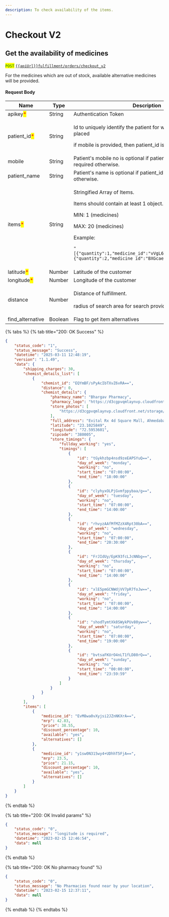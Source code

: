 ```yaml
---
description: To check availability of the items.
---
```


# Checkout V2

## Get the availability of medicines

<mark style="color:green;">`POST`</mark> [`{{apiUrl}}fulfillment/orders/checkout_v2`](https://api.evitalrx.in/v1/fulfillment/orders/checkout_v2)

For the medicines which are out of stock, available alternative medicines will be provided.

#### Request Body

| Name                                          | Type    | Description                                                                                                                                                                                                                                                                                                                                                              |
| --------------------------------------------- | ------- | ------------------------------------------------------------------------------------------------------------------------------------------------------------------------------------------------------------------------------------------------------------------------------------------------------------------------------------------------------------------------ |
| apikey<mark style="color:red;">\*</mark>      | String  | Authentication Token                                                                                                                                                                                                                                                                                                                                                     |
| patient\_id<mark style="color:red;">\*</mark> | String  | <p>Id to uniquely identify the patient for whom the order is placed  </p><p></p><p>if mobile is provided, then patient_id is optional.</p>                                                                                                                                                                                                                               |
| mobile                                        | String  | Patient's mobile no is optional if patient\_id is provided, required otherwise.                                                                                                                                                                                                                                                                                          |
| patient\_name                                 | String  | Patient's name is optional if patient\_id is provided, required otherwise.                                                                                                                                                                                                                                                                                               |
| items<mark style="color:red;">\*</mark>       | String  | <p>Stringified Array of Items.</p><p></p><p>Items should contain at least 1 object. </p><p></p><p>MIN: 1 (medicines)</p><p>MAX: 20 (medicines)</p><p></p><p>Example:</p><pre class="language-json"><code class="lang-json">"[{\"quantity\":1,\"medicine_id\":\"vVgL6Ggy5tYhqQr1qXOAzA==\"},{\"quantity\":2,\"medicine_id\":\"BXGcaezmfzcQEdh7fZVmUg==\"}]"
</code></pre> |
| latitude<mark style="color:red;">\*</mark>    | Number  | Latitude of the customer                                                                                                                                                                                                                                                                                                                                                 |
| longitude<mark style="color:red;">\*</mark>   | Number  | Longitude of the customer                                                                                                                                                                                                                                                                                                                                                |
| distance                                      | Number  | <p>Distance of fulfillment.<br><br>radius of search area for search provided item</p>                                                                                                                                                                                                                                                                                    |
| find\_alternative                             | Boolean | Flag to get item alternatives                                                                                                                                                                                                                                                                                                                                            |



{% tabs %}
{% tab title="200: OK Success" %}
```json
{
    "status_code": "1",
    "status_message": "Success",
    "datetime": "2025-03-11 12:48:19",
    "version": "1.1.49",
    "data": {
        "shipping_charges": 30,
        "chemist_details_list": [
            {
                "chemist_id": "EQYmBF/sPyAcIbTXvZ6vRA==",
                "distance": 0,
                "chemist_details": {
                    "pharmacy_name": "Bhargav Pharmacy",
                    "pharmacy_logo": "https://d3cgpvqmlaynvp.cloudfront.net/storage/chemists/kyc/col6p1dhuv.jpg",
                    "store_photos": [
                        "https://d3cgpvqmlaynvp.cloudfront.net/storage/chemists/kyc/35kddetdv0.png"
                    ],
                    "full_address": "Evital Rx 4d Square Mall, Ahmedabad, Gujarat, India, 380005",
                    "latitude": "23.1025849",
                    "longitude": "72.5953601",
                    "zipcode": "380005",
                    "store_timings": {
                        "fullday_working": "yes",
                        "timings": [
                            {
                                "id": "tGykhzbp4nsd9zeEAPSYuQ==",
                                "day_of_week": "monday",
                                "working": "no",
                                "start_time": "07:00:00",
                                "end_time": "18:00:00"
                            },
                            {
                                "id": "clyhyxOLPjGvmfppybaa/g==",
                                "day_of_week": "tuesday",
                                "working": "no",
                                "start_time": "07:00:00",
                                "end_time": "14:00:00"
                            },
                            {
                                "id": "rhvyzAAfMfMZzX4Rpt30bA==",
                                "day_of_week": "wednesday",
                                "working": "no",
                                "start_time": "07:00:00",
                                "end_time": "20:30:00"
                            },
                            {
                                "id": "FrJIdUy/EpK93fcLJcNNbg==",
                                "day_of_week": "thursday",
                                "working": "no",
                                "start_time": "07:00:00",
                                "end_time": "14:00:00"
                            },
                            {
                                "id": "xlE5pmGCNWdjVV7pR7foJw==",
                                "day_of_week": "friday",
                                "working": "no",
                                "start_time": "07:00:00",
                                "end_time": "14:00:00"
                            },
                            {
                                "id": "shodTymtXk8SWykPUv80yw==",
                                "day_of_week": "saturday",
                                "working": "no",
                                "start_time": "07:00:00",
                                "end_time": "19:00:00"
                            },
                            {
                                "id": "bvtsaFKUrO4nLT1fLD80rQ==",
                                "day_of_week": "sunday",
                                "working": "no",
                                "start_time": "00:00:00",
                                "end_time": "23:59:59"
                            }
                        ]
                    }
                }
            }
        ],
        "items": [
            {
                "medicine_id": "EvM8wa0vXyjsi2JZnNKXrA==",
                "mrp": 42.83,
                "price": 38.55,
                "discount_percentage": 10,
                "available": "yes",
                "alternatives": []
            },
            {
                "medicine_id": "y1sw0N315wy4+UDhhT5FjA==",
                "mrp": 23.5,
                "price": 21.15,
                "discount_percentage": 10,
                "available": "yes",
                "alternatives": []
            }
        ]
    }
}
```
{% endtab %}

{% tab title="200: OK Invalid params" %}
```json
{
    "status_code": "0",
    "status_message": "longitude is required",
    "datetime": "2023-02-15 12:46:54",
    "data": null
}
```
{% endtab %}

{% tab title="200: OK No pharmacy found" %}
```json
{
    "status_code": "0",
    "status_message": "No Pharmacies found near by your location",
    "datetime": "2023-02-15 12:37:11",
    "data": null
}
```
{% endtab %}
{% endtabs %}
